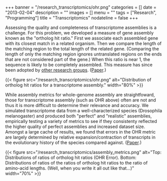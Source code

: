 +++
banner = "/research_transcriptomics/ohr.png"
categories = []
date = "2013-02-04"
description = ""
images = []
menu = ""
tags = ["Research", "Programming"]
title = "Transcriptomics"
nodateline = false 
+++


Assessing the quality and completeness of transcriptome assemblies is a challenge. For this problem, we developed a measure of gene assembly known as the "ortholog hit ratio." First we associate each assembled gene with its closest match in a related organism. Then we compare the length of the matching region to the total length of the related gene. (Comparing the length of only the matching region ignores untranslated regions on the ends that are not considered part of the gene.) When this ratio is near 1, the sequence is likely to be completely assembled. This measure has since been adopted by [other research groups](http://scholar.google.com/scholar?q=%22ortholog+hit+ratio%22&hl=en&btnG=Search&as_sdt=1%2C15&as_sdtp=on). ([Paper](http://www.biomedcentral.com/1471-2164/11/310).)


{{< figure src="/research_transcriptomics/ohr.png" alt="Distribution of ortholog hit ratios for a transcriptome assembly." width="80%" >}}


While assembly metrics for whole-genome assembly are straightfoward, those for transcriptome assembly (such as OHR above) often are not and thus it is more difficult to determine their relevance and accuracy. We simulated transcriptome data from a well-characterized species (Drosophila melanogaster) and produced both "perfect" and "realistic" assemblies, empirically testing a variety of metrics to see if they consistenty reflected the higher quality of perfect assemblies and increased dataset size. Amongst a large cache of results, we found that errors in the OHR metric are largely determined by relative expansion/contraction of transcripts in the evolutionary history of the species compared against. ([Paper](http://www.biomedcentral.com/content/pdf/1471-2164-14-465.pdf).)


{{< figure src="/research_transcriptomics/assembly_metrics.png" alt="Top: Distributions of ratios of ortholog hit ratios (OHR Error). Bottom: Distributions of ratios of the ratios of ortholog hit ratios to the ratio of amino-acid lengths. (Well, when you write it all out like that...)" width="70%" >}}
